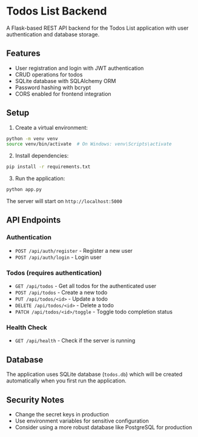 # Todos List Backend

A Flask-based REST API backend for the Todos List application with user authentication and database storage.

## Features

- User registration and login with JWT authentication
- CRUD operations for todos
- SQLite database with SQLAlchemy ORM
- Password hashing with bcrypt
- CORS enabled for frontend integration

## Setup

1. Create a virtual environment:
```bash
python -m venv venv
source venv/bin/activate  # On Windows: venv\Scripts\activate
```

2. Install dependencies:
```bash
pip install -r requirements.txt
```

3. Run the application:
```bash
python app.py
```

The server will start on `http://localhost:5000`

## API Endpoints

### Authentication
- `POST /api/auth/register` - Register a new user
- `POST /api/auth/login` - Login user

### Todos (requires authentication)
- `GET /api/todos` - Get all todos for the authenticated user
- `POST /api/todos` - Create a new todo
- `PUT /api/todos/<id>` - Update a todo
- `DELETE /api/todos/<id>` - Delete a todo
- `PATCH /api/todos/<id>/toggle` - Toggle todo completion status

### Health Check
- `GET /api/health` - Check if the server is running

## Database

The application uses SQLite database (`todos.db`) which will be created automatically when you first run the application.

## Security Notes

- Change the secret keys in production
- Use environment variables for sensitive configuration
- Consider using a more robust database like PostgreSQL for production 